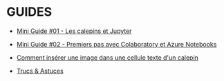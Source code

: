 # GUIDES

* [Mini Guide #01 - Les calepins et Jupyter](/documentation/guides/Mini%20Guide%20%2301%20-%20Les%20calepins%20et%20Jupyter.md)

* [Mini Guide #02 - Premiers pas avec Colaboratory et Azure Notebooks](documentation/guides/Mini%20Guide%20%2302%20-%20Premiers%20pas%20avec%20Colaboratory%20et%20Azure%20Notebooks.md)

* [Comment insérer une image dans une cellule texte d'un calepin](/documentation/guides/Comment%20insérer%20une%20image%20dans%20une%20cellule%20texte%20d'un%20calepin.md)

* [Trucs & Astuces](/documentation/guides/Trucs%20%26%20Astuces.md)
